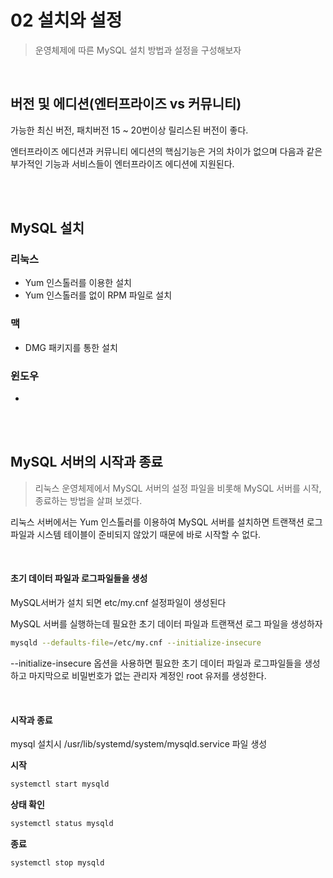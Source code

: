 # 02 설치와 설정

> 운영체제에 따른 MySQL 설치 방법과 설정을 구성해보자

<br/>

## 버전 및 에디션(엔터프라이즈 vs 커뮤니티)

가능한 최신 버전, 패치버전 15 ~ 20번이상 릴리스된 버전이 좋다.

엔터프라이즈 에디션과 커뮤니티 에디션의 핵심기능은 거의 차이가 없으며 다음과 같은 부가적인 기능과 서비스들이 엔터프라이즈 에디션에 지원된다.

<br/>

<br/>

## MySQL 설치

### 리눅스

- Yum 인스톨러를 이용한 설치
- Yum 인스톨러를 없이 RPM 파일로 설치

### 맥

- DMG 패키지를 통한 설치

### 윈도우

- 

<br/>

<br/>

## MySQL 서버의 시작과 종료

> 리눅스 운영체제에서 MySQL 서버의 설정 파일을 비롯해 MySQL 서버를 시작, 종료하는 방법을 살펴 보겠다.

리눅스 서버에서는 Yum 인스톨러를 이용하여 MySQL 서버를 설치하면 트랜잭션 로그 파일과 시스템 테이블이 준비되지 않았기 때문에 바로 시작할 수 없다. 

<br/>

#### 초기 데이터 파일과 로그파일들을 생성

MySQL서버가 설치 되면 etc/my.cnf 설정파일이 생성된다 

MySQL 서버를 실행하는데 필요한 초기 데이터 파일과 트랜잭션 로그 파일을 생성하자

```bash
mysqld --defaults-file=/etc/my.cnf --initialize-insecure
```

--initialize-insecure 옵션을 사용하면 필요한 초기 데이터 파일과 로그파일들을 생성하고 마지막으로 비밀번호가 없는 관리자 계정인 root 유저를 생성한다.

<br/>

#### 시작과 종료

mysql 설치시 /usr/lib/systemd/system/mysqld.service 파일 생성

**시작** 

```bash
systemctl start mysqld
```

**상태 확인**

```bash
systemctl status mysqld
```

**종료**

```bash
systemctl stop mysqld
```

